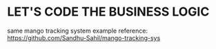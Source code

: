# LET'S CODE THE BUSINESS LOGIC
same mango tracking system example 
reference: https://github.com/Sandhu-Sahil/mango-tracking-sys